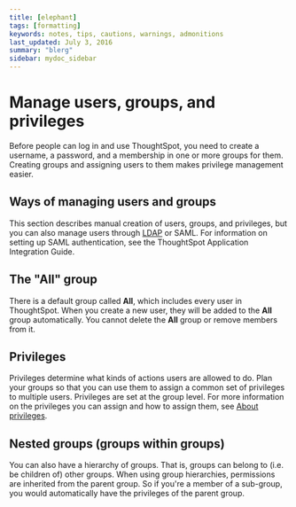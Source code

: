 ```yaml
---
title: [elephant]
tags: [formatting]
keywords: notes, tips, cautions, warnings, admonitions
last_updated: July 3, 2016
summary: "blerg"
sidebar: mydoc_sidebar
---
```

# Manage users, groups, and privileges

Before people can log in and use ThoughtSpot, you need to create a username, a password, and a membership in one or more groups for them. Creating groups and assigning users to them makes privilege management easier.

## Ways of managing users and groups

This section describes manual creation of users, groups, and privileges, but you can also manage users through [LDAP](../setup/about_LDAP.html#) or SAML. For information on setting up SAML authentication, see the ThoughtSpot Application Integration Guide.

## The "All" group

There is a default group called **All**, which includes every user in ThoughtSpot. When you create a new user, they will be added to the **All** group automatically. You cannot delete the **All** group or remove members from it.

## Privileges

Privileges determine what kinds of actions users are allowed to do. Plan your groups so that you can use them to assign a common set of privileges to multiple users. Privileges are set at the group level. For more information on the privileges you can assign and how to assign them, see [About privileges](about_privileges.html#).

## Nested groups \(groups within groups\)

You can also have a hierarchy of groups. That is, groups can belong to \(i.e. be children of\) other groups. When using group hierarchies, permissions are inherited from the parent group. So if you're a member of a sub-group, you would automatically have the privileges of the parent group.

